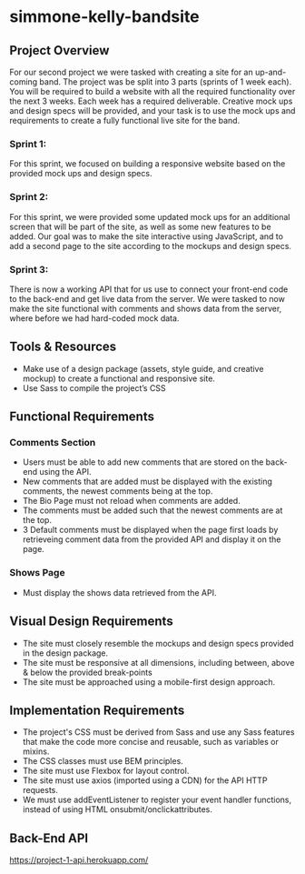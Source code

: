# simmone-kelly-bandsite

## Project Overview
For our second project we were tasked with creating a site for an up-and-coming band. The project was be split into 3 parts (sprints of 1 week each). You will be required to build a website with all the required functionality over the next 3 weeks. Each week has a required deliverable. Creative mock ups and design specs will be provided, and your task is to use the mock ups and requirements to create a fully functional live site for the band.

### Sprint 1:
For this sprint, we focused on building a responsive website based on the provided mock ups and design specs.

### Sprint 2:
For this sprint, we were provided some updated mock ups for an additional screen that will be part of the site, as well as some new features to be added. 
Our goal was to make the site interactive using JavaScript, and to add a second page to the site according to the mockups and design specs.

### Sprint 3:
There is now a working API that for us use to connect your front-end code to the back-end and get live data from the server. We were tasked to now make the site functional with comments and shows data from the server, where before we had hard-coded mock data.

## Tools & Resources
- Make use of a design package (assets, style guide, and creative mockup) to create a functional and responsive site.
- Use Sass to compile the project’s CSS

## Functional Requirements
### Comments Section
- Users must be able to add new comments that are stored on the back-end using the API.
- New comments that are added must be displayed with the existing comments, the newest comments being at the top.
- The Bio Page must not reload when comments are added.
- The comments must be added such that the newest comments are at the top.
- 3 Default comments must be displayed when the page first loads by retrieveing comment data from the provided API and display it on the page.

### Shows Page
- Must display the shows data retrieved from the API.

## Visual Design Requirements
- The site must closely resemble the mockups and design specs provided in the design package.
- The site must be responsive at all dimensions, including between, above & below the provided break-points
- The site must be approached using a mobile-first design approach.


## Implementation Requirements
- The project's CSS must be derived from Sass and use any Sass features that make the code more concise and reusable, such as variables or mixins.
- The CSS classes must use BEM principles.
- The site must use Flexbox for layout control.
- The site must use axios (imported using a CDN) for the API HTTP requests.
- We must use addEventListener to register your event handler functions, instead of using HTML onsubmit/onclickattributes.


## Back-End API
https://project-1-api.herokuapp.com/
